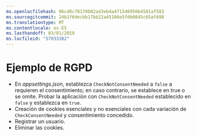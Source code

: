 ```yaml
---
ms.openlocfilehash: 96cd8c78178b02ad3eb4a471540950b4581af583
ms.sourcegitcommit: 24b1f6decbb17bb22a45166e5fdb0845c65af498
ms.translationtype: MT
ms.contentlocale: es-ES
ms.lasthandoff: 03/01/2019
ms.locfileid: "57033382"
---
```

# <a name="gdpr-sample"></a>Ejemplo de RGPD

* En *appsettings.json*, establezca `CheckNotConsentNeeded` a `false` a requieren el consentimiento; en caso contrario, se establece en true o se omite. Probar la aplicación con `CheckNotConsentNeeded` establecido en `false` y establezca en `true`.
* Creación de cookies esenciales y no esenciales con cada variación de `CheckConsentNeeded` y consentimiento concedido.
* Registrar un usuario.
* Eliminar las cookies.
